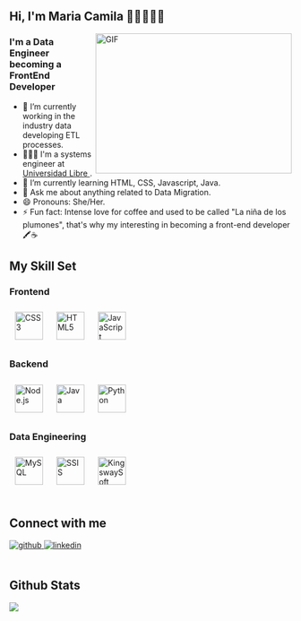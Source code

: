 ## Hi, I'm Maria Camila 👋🏼👩🏻‍💻

<img align="right" alt="GIF" src="https://media.giphy.com/media/WUlplcMpOCEmTGBtBW/giphy.gif" width="350" height="250" />


### I'm a Data Engineer becoming a FrontEnd Developer
- 💼 I’m currently working in the industry data developing ETL processes.
- 👩🏻‍🎓 I'm a systems engineer at <a href="https://www.unilibre.edu.co/cali/"> Universidad Libre </a>.
- 🌱 I’m currently learning HTML, CSS, Javascript, Java.
- 💬 Ask me about anything related to Data Migration.
- 😄 Pronouns: She/Her.
- ⚡ Fun fact: Intense love for coffee and used to be called "La niña de los plumones", that's why my interesting in becoming a front-end developer 🖍️☕ 

## My Skill Set  




### Frontend  
<div align="left">  
<a href="https://www.w3schools.com/css/" target="_blank"><img style="margin: 10px" src="https://profilinator.rishav.dev/skills-assets/css3-original-wordmark.svg" alt="CSS3" height="50" /></a>  
<a href="https://en.wikipedia.org/wiki/HTML5" target="_blank"><img style="margin: 10px" src="https://profilinator.rishav.dev/skills-assets/html5-original-wordmark.svg" alt="HTML5" height="50" /></a>  
<a href="https://www.javascript.com/" target="_blank"><img style="margin: 10px" src="https://profilinator.rishav.dev/skills-assets/javascript-original.svg" alt="JavaScript" height="50" /></a>  

   
</div>

</td><td valign="top" width="33%">



### Backend  
<div align="left">  
<a href="https://nodejs.org/" target="_blank"><img style="margin: 10px" src="https://profilinator.rishav.dev/skills-assets/nodejs-original-wordmark.svg" alt="Node.js" height="50" /></a>  
<a href="https://www.java.com/" target="_blank"><img style="margin: 10px" src="https://profilinator.rishav.dev/skills-assets/java-original-wordmark.svg" alt="Java" height="50" /></a>  
<a href="https://www.python.org/" target="_blank"><img style="margin: 10px" src="https://profilinator.rishav.dev/skills-assets/python-original.svg" alt="Python" height="50" /></a>  
</div>
</div>




### Data Engineering  
<div align="left">  
<a href="https://www.mysql.com/" target="_blank"><img style="margin: 10px" src="https://profilinator.rishav.dev/skills-assets/mysql-original-wordmark.svg" alt="MySQL" height="50" /></a>  
<a href="https://en.wikipedia.org/wiki/SQL_Server_Integration_Services" target="_blank"><img style="margin: 10px" src="https://images.ctfassets.net/k49d63tr8kcn/26PDZrTLRKMl7Xqlwwmxlg/a66387f71d55dea2ae2623df37903995/ssis.png" alt="SSIS" height="50" /></a> 
<a href="https://www.kingswaysoft.com/" target="_blank"><img style="margin: 10px" src="https://media.glassdoor.com/sqll/1291296/kingswaysoft-squareLogo-1660054129481.png" alt="KingswaySoft" height="50" /></a>
</div>



<br/>  


## Connect with me  
<div align="left">
<a href="https://github.com/mcamila1098" target="_blank">
<img src=https://img.shields.io/badge/github-%2324292e.svg?&style=for-the-badge&logo=github&logoColor=white alt=github style="margin-bottom: 5px;" />
</a>
<a href="https://linkedin.com/in/maria-camila-alvarez-perdomo-971504122" target="_blank">
<img src=https://img.shields.io/badge/linkedin-%231E77B5.svg?&style=for-the-badge&logo=linkedin&logoColor=white alt=linkedin style="margin-bottom: 5px;" />
</a>  
</div>  
  

<br/>  


## Github Stats  
<div align="left">
<div><img src="https://github-readme-stats.vercel.app/api/top-langs/?username=mcamila1098&theme=outrun&layout=compact"/></div>
</div>  

<br/>  




